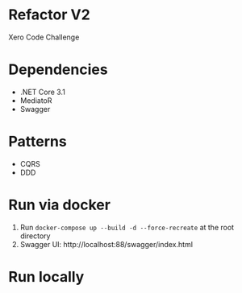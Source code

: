 # Refactor V2
Xero Code Challenge

# Dependencies
* .NET Core 3.1
* MediatoR
* Swagger

# Patterns
* CQRS
* DDD

# Run via docker 
1. Run `docker-compose up --build -d --force-recreate` at the root directory
2. Swagger UI: http://localhost:88/swagger/index.html

# Run locally
